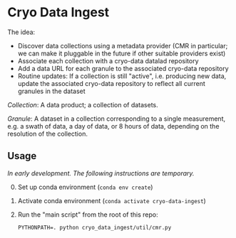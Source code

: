 # Cryo Data Ingest

The idea:

* Discover data collections using a metadata provider (CMR in particular; we can make it
  pluggable in the future if other suitable providers exist)
* Associate each collection with a cryo-data datalad repository
* Add a data URL for each granule to the associated cryo-data repository
* Routine updates: If a collection is still "active", i.e. producing new data, update
  the associated cryo-data repository to reflect all current granules in the dataset

*Collection*: A data product; a  collection of datasets.

*Granule*: A dataset in a collection corresponding to a single measurement, e.g. a
swath of data, a day of data, or 8 hours of data, depending on the resolution of the
collection.


## Usage

_In early development. The following instructions are temporary._

0. Set up conda environment (`conda env create`)
1. Activate conda environment (`conda activate cryo-data-ingest`)
2. Run the "main script" from the root of this repo:

    ```
    PYTHONPATH=. python cryo_data_ingest/util/cmr.py
    ```
